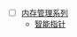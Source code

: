 - [ ] [内存管理系列](https://github.com/qmsggg/qmsggg_cplusplus/blob/master/MyDevelopRecoder/Blog/README.md)
  - [智能指针](https://github.com/qmsggg/qmsggg_cplusplus/blob/master/MyDevelopRecoder/Blog/Smartpointer.md)
